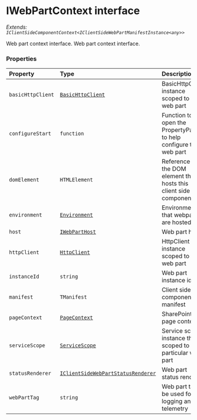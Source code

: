 # IWebPartContext interface

_Extends: `IClientSideComponentContext<IClientSideWebPartManifestInstance<any>>`_



Web part context interface. 
Web part context interface.




### Properties

| Property	   | Type	| Description|
|:-------------|:-------|:-----------|
|`basicHttpClient`      | [`BasicHttpClient`](basichttpclient.md) | BasicHttpClient instance scoped to this web part |
|`configureStart`      | `function` | Function to open the PropertyPane to help configure this web part |
|`domElement`      | `HTMLElement` | Reference to the DOM element that hosts this client side component |
|`environment`      | [`Environment`](environment.md) | Environment that webparts are hosted in |
|`host`      | [`IWebPartHost`](iwebparthost.md) | Web part host |
|`httpClient`      | [`HttpClient`](httpclient.md) | HttpClient instance scoped to this web part |
|`instanceId`      | `string` | Web part instance id |
|`manifest`      | `TManifest` | Client side component manifest |
|`pageContext`      | [`PageContext`](pagecontext.md) | SharePoint page context |
|`serviceScope`      | [`ServiceScope`](servicescope.md) | Service scope instance that is scoped to this particular web part |
|`statusRenderer`      | [`IClientSideWebPartStatusRenderer`](iclientsidewebpartstatusrenderer.md) | Web part status renderer |
|`webPartTag`      | `string` | Web part tag to be used for logging and telemetry |





